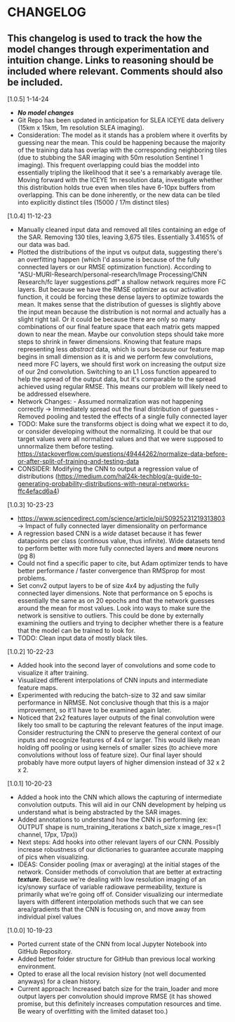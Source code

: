 # CHANGELOG
This changelog is used to track the how the model changes through experimentation and intuition change. Links to reasoning should be included where relevant.
Comments should also be included.
----

[1.0.5] 1-14-24
- ***No model changes***
- Git Repo has been updated in anticipation for SLEA ICEYE data delivery (15km x 15km, 1m resolution SLEA imaging).
- Consideration: The model as it stands has a problem where it overfits by guessing near the mean. This could be happening because the majority of the training data has overlap with the corresponding neighboring tiles (due to stubbing the SAR imaging with 50m resolution Sentinel 1 imaging). This frequent overlapping could bias the moddel into essentially tripling the likelihood that it see's a remarkably average tile. Moving forward with the ICEYE 1m resolution data, investigate whether this distribution holds true even when tiles have 6-10px buffers from overlapping. This can be done inherently, or the new data can be tiled into explicitly distinct tiles (15000 / 17m distinct tiles)

[1.0.4] 11-12-23
- Manually cleaned input data and removed all tiles containing an edge of the SAR. Removing 130 tiles, leaving 3,675 tiles. Essentially 3.4165% of our data was bad.
- Plotted the distributions of the input vs output data, suggesting there's an overfitting happen (which I'd assume is because of the fully connected layers or our RMSE optimization function). 
        According to "ASU-MURI-Research/personal-research/Image Processing/CNN Research/fc layer suggestions.pdf" a shallow network requires more FC layers. But because we have the RMSE optimizer as our
        activation function, it could be forcing these dense layers to optimize towards the mean. It makes sense that the distribution of guesses is slightly above the input mean because the distribution is not normal
        and actually has a slight right tail. Or it could be because there are only so many combinations of our final feature space that each matrix gets mapped down to near the mean. Maybe our convolution steps should
        take more steps to shrink in fewer dimensions.
        Knowing that feature maps representing less *abstract* data, which is ours because our feature map begins in small dimension as it is and we perform few convolutions, need more FC layers, we should first work on increasing
        the output size of our 2nd convolution. Switching to an L1 Loss function appeared to help the spread of the output data, but it's comparable to the spread achieved using regular RMSE. This means our problem will likely
        need to be addressed elsewhere.
- Network Changes:
       - Assumed normalization was not happening correctly -> Immediately spread out the final distribution of guesses
       - Removed pooling and tested the effects of a single fully connected layer
- TODO: Make sure the transforms object is doing what we expect it to do, or consider developing without the normalizing. It could be that our target values were all normalized values and that we were supposed to unnormalize them before
        testing.
        https://stackoverflow.com/questions/49444262/normalize-data-before-or-after-split-of-training-and-testing-data
- CONSIDER: Modifying the CNN to output a regression value of distributions (https://medium.com/hal24k-techblog/a-guide-to-generating-probability-distributions-with-neural-networks-ffc4efacd6a4)

[1.0.3] 10-23-23
- https://www.sciencedirect.com/science/article/pii/S0925231219313803 -> Impact of fully connected layer dimensionality on performance
- A regression based CNN is a *wide* dataset because it has fewer datapoints per class (continous value, thus infinite). Wide datasets tend to perform better with more fully connected
        layers and **more** neurons (pg 8)
- Could not find a specific paper to cite, but Adam optimizer tends to have better performance / faster convergence than RMSprop for most problems.
- Set conv2 output layers to be of size 4x4 by adjusting the fully connected layer dimensions. Note that performance on 5 epochs is essentially the same as on 20 epochs and that
        the network guesses around the mean for most values. Look into ways to make sure the network is sensitive to outliers. This could be done by externally examining the outliers
        and trying to decipher whether there is a feature that the model can be trained to look for.
- TODO: Clean input data of mostly black tiles.

[1.0.2] 10-22-23
- Added hook into the second layer of convolutions and some code to visualize it after training.
- Visualized different interpolations of CNN inputs and intermediate feature maps.
- Experimented with reducing the batch-size to 32 and saw similar performance in NRMSE. Not conclusive though that this is a major improvement, so it'll have to be examined again later.
- Noticed that 2x2 features layer outputs of the final convolution were likely too small to be capturing the relevant features of the input image. Consider restructuring the CNN to
        preserve the general context of our inputs and recognize features of 4x4 or larger. This would likely mean holding off pooling or using kernels of smaller sizes (to achieve more convolutions without loss of feature size). Our final layer should probably have more output layers of higher dimension instead of 32 x 2 x 2.


[1.0.1] 10-20-23
- Added a hook into the CNN which allows the capturing of intermediate convolution outputs. This will aid in our CNN development by helping us understand what is being abstracted by the SAR images.
- Added annotations to understand how the CNN is performing (ex: OUTPUT shape is num_training_iterations x batch_size x image_res=(1 channel, 17px, 17px))
- Next steps: Add hooks into other relevant layers of our CNN. Possibly increase robustness of our dictionaries to guarantee accurate mapping of pics when visualizing.
- IDEAS: Consider pooling (max or averaging) at the initial stages of the network. Consider methods of convolution that are better at extracting ***texture***. Because
          we're dealing with low resolution imaging of an icy/snowy surface of variable radiowave permeability, texture is primarily what we're going off of. Consider
          visualizing our intermediate layers with different interpolation methods such that we can see area/gradients that the CNN is focusing on, and move away from
          individual pixel values


[1.0.0] 10-19-23
- Ported current state of the CNN from local Jupyter Notebook into GitHub Repository.
- Added better folder structure for GitHub than previous local working environment.
- Opted to erase all the local revision history (not well documented anyways) for a clean history. 
- Current approach: Increased batch size for the train_loader and more output layers per convolution should improve RMSE (it has showed promise, but this definitely increases computation resources and time. Be weary of overfitting with the limited dataset too.)
